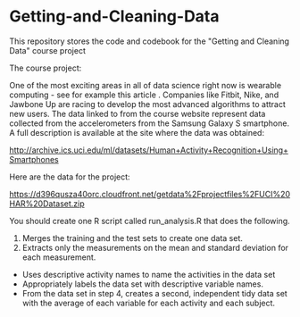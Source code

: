 # Getting-and-Cleaning-Data
This repository stores the code and codebook for the "Getting and Cleaning Data" course project

The course project:

One of the most exciting areas in all of data science right now is wearable computing - see for example this article . Companies like Fitbit, Nike, and Jawbone Up are racing to develop the most advanced algorithms to attract new users. The data linked to from the course website represent data collected from the accelerometers from the Samsung Galaxy S smartphone. A full description is available at the site where the data was obtained: 

http://archive.ics.uci.edu/ml/datasets/Human+Activity+Recognition+Using+Smartphones 

Here are the data for the project:    

https://d396qusza40orc.cloudfront.net/getdata%2Fprojectfiles%2FUCI%20HAR%20Dataset.zip 

 You should create one R script called run_analysis.R that does the following. 
1.  Merges the training and the test sets to create one data set.
2.  Extracts only the measurements on the mean and standard deviation for each measurement. 
*  Uses descriptive activity names to name the activities in the data set
*  Appropriately labels the data set with descriptive variable names. 
*  From the data set in step 4, creates a second, independent tidy data set with the average of each variable for each activity    and each subject.
